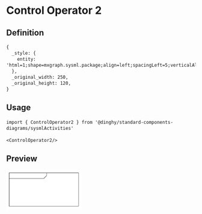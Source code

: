 # Control Operator 2

## Definition

```
{
  _style: { 
    entity: 'html=1;shape=mxgraph.sysml.package;align=left;spacingLeft=5;verticalAlign=top;spacingTop=-3;labelX=135;html=1;overflow=fill;',
  },
  _original_width: 250,
  _original_height: 120,
}
```

## Usage

```
import { ControlOperator2 } from '@dinghy/standard-components-diagrams/sysmlActivities'

<ControlOperator2/>
```

## Preview

<img src="./control-operator-2.png" width="200"/>
